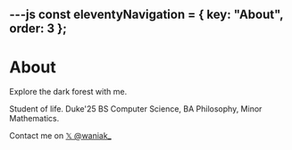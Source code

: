 ---js
const eleventyNavigation = {
	key: "About",
	order: 3
};
---
# About

Explore the dark forest with me.

Student of life. Duke'25 BS Computer Science, BA Philosophy, Minor Mathematics.

Contact me on [𝕏 @waniak_](https://x.com/waniak_)